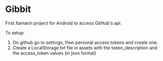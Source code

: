 # Gibbit
First Xamarin project for Android to access GitHub's api.

To setup: 
1. On github go to settings, then personal access tokens and create one. 
2. Create a LocalStorage.txt file in assets with the token_description and the access_token values (in json format)
